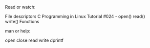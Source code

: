 Read or watch:

File descriptors
C Programming in Linux Tutorial #024 - open() read() write() Functions

man or help:

open
close
read
write
dprintf

